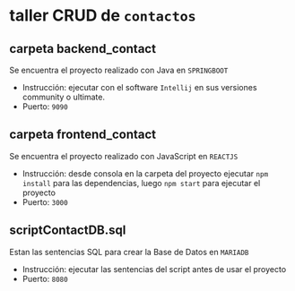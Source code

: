 # taller CRUD de `contactos` 

## carpeta backend_contact
Se encuentra el proyecto realizado con Java en ``SPRINGBOOT``

- Instrucción: ejecutar con el software `Intellij` en sus versiones community o ultimate.
- Puerto: `9090`

## carpeta frontend_contact
Se encuentra el proyecto realizado con JavaScript en ``REACTJS``

- Instrucción: desde consola en la carpeta del proyecto ejecutar `npm install` para las dependencias, luego `npm start` para ejecutar el proyecto
- Puerto: `3000`

## scriptContactDB.sql
Estan las sentencias SQL para crear la Base de Datos en ``MARIADB`` 

- Instrucción: ejecutar las sentencias del script antes de usar el proyecto
- Puerto: `8080`
